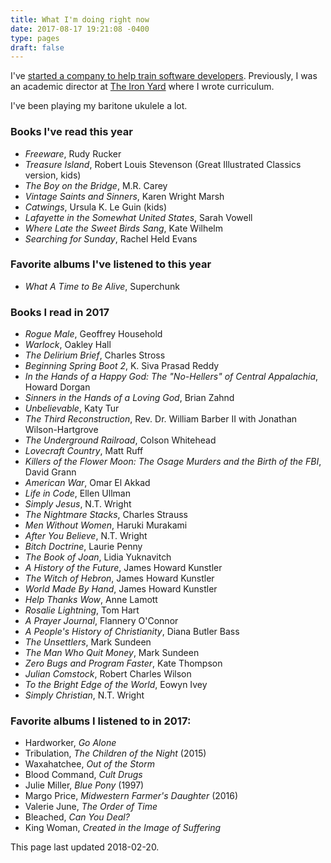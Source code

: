 ```yaml
---
title: What I'm doing right now
date: 2017-08-17 19:21:08 -0400
type: pages
draft: false
---
```


I've [started a company to help train software developers](http://www.momentumlearn.com/). Previously, I was an academic director at [The Iron Yard](https://www.theironyard.com/) where I wrote curriculum.

I've been playing my baritone ukulele a lot.

### Books I've read this year

* *Freeware*, Rudy Rucker
* *Treasure Island*, Robert Louis Stevenson (Great Illustrated Classics version, kids)
* *The Boy on the Bridge*, M.R. Carey
* *Vintage Saints and Sinners*, Karen Wright Marsh
* *Catwings*, Ursula K. Le Guin (kids)
* *Lafayette in the Somewhat United States*, Sarah Vowell
* *Where Late the Sweet Birds Sang*, Kate Wilhelm
* *Searching for Sunday*, Rachel Held Evans

### Favorite albums I've listened to this year

* *What A Time to Be Alive*, Superchunk

### Books I read in 2017

* *Rogue Male*, Geoffrey Household
* *Warlock*, Oakley Hall
* *The Delirium Brief*, Charles Stross
* *Beginning Spring Boot 2*, K. Siva Prasad Reddy
* *In the Hands of a Happy God: The "No-Hellers" of Central Appalachia*, Howard Dorgan
* *Sinners in the Hands of a Loving God*, Brian Zahnd
* *Unbelievable*, Katy Tur
* *The Third Reconstruction*, Rev. Dr. William Barber II with Jonathan Wilson-Hartgrove
* *The Underground Railroad*, Colson Whitehead
* *Lovecraft Country*, Matt Ruff
* *Killers of the Flower Moon: The Osage Murders and the Birth of the FBI*, David Grann
* *American War*, Omar El Akkad
* *Life in Code*, Ellen Ullman
* *Simply Jesus*, N.T. Wright
* *The Nightmare Stacks*, Charles Strauss
* *Men Without Women*, Haruki Murakami
* *After You Believe*, N.T. Wright
* *Bitch Doctrine*, Laurie Penny
* *The Book of Joan*, Lidia Yuknavitch
* *A History of the Future*, James Howard Kunstler
* *The Witch of Hebron*, James Howard Kunstler
* *World Made By Hand*, James Howard Kunstler
* *Help Thanks Wow*, Anne Lamott
* *Rosalie Lightning*, Tom Hart
* *A Prayer Journal*, Flannery O'Connor
* *A People's History of Christianity*, Diana Butler Bass
* *The Unsettlers*, Mark Sundeen
* *The Man Who Quit Money*, Mark Sundeen
* *Zero Bugs and Program Faster*, Kate Thompson
* *Julian Comstock*, Robert Charles Wilson
* *To the Bright Edge of the World*, Eowyn Ivey
* *Simply Christian*, N.T. Wright

### Favorite albums I listened to in 2017:

* Hardworker, *Go Alone*
* Tribulation, *The Children of the Night* (2015)
* Waxahatchee, *Out of the Storm*
* Blood Command, *Cult Drugs*
* Julie Miller, *Blue Pony* (1997)
* Margo Price, *Midwestern Farmer's Daughter* (2016)
* Valerie June, *The Order of Time*
* Bleached, *Can You Deal?*
* King Woman, *Created in the Image of Suffering*

This page last updated 2018-02-20.
